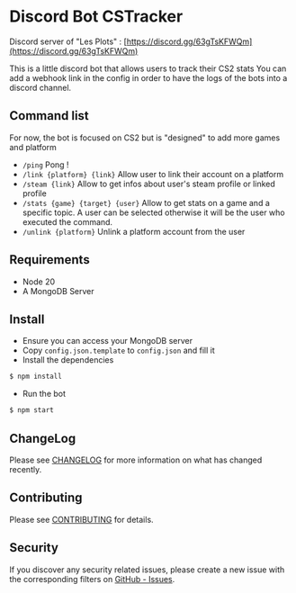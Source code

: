 # Discord Bot CSTracker

Discord server of "Les Plots" : [https://discord.gg/63gTsKFWQm](https://discord.gg/63gTsKFWQm)

This is a little discord bot that allows users to track their CS2 stats
You can add a webhook link in the config in order to have the logs of the bots into a discord channel.

## Command list

For now, the bot is focused on CS2 but is "designed" to add more games and platform

- `/ping` Pong !
- `/link {platform} {link}` Allow user to link their account on a platform
- `/steam {link}` Allow to get infos about user's steam profile or linked profile
- `/stats {game} {target} {user}` Allow to get stats on a game and a specific topic. A user can be selected otherwise it will be the user who executed the command.
- `/unlink {platform}` Unlink a platform account from the user

## Requirements

- Node 20
- A MongoDB Server

## Install

- Ensure you can access your MongoDB server
- Copy `config.json.template` to `config.json` and fill it
- Install the dependencies 

```bash
$ npm install
```
- Run the bot

```bash
$ npm start
```

## ChangeLog

Please see [CHANGELOG](CHANGELOG.md) for more information on what has changed recently.

## Contributing

Please see [CONTRIBUTING](CONTRIBUTING.md) for details.

## Security

If you discover any security related issues, please create a new issue with the corresponding filters on [GitHub - Issues](https://github.com/KriKrixs/Discord-BOT-CSTracker/issues/new).
